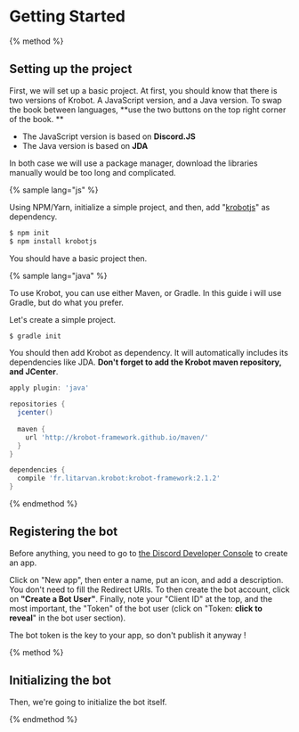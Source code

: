 # Getting Started

{% method %}  
  
## Setting up the project

First, we will set up a basic project. At first, you should know that there is two versions of Krobot. A JavaScript version, and a Java version. To swap the book between languages, **use the two buttons on the top right corner of the book.
**

 - The JavaScript version is based on **Discord.JS**
 - The Java version is based on **JDA**
 
In both case we will use a package manager, download the libraries manually would be too long and complicated.

{% sample lang="js" %}

Using NPM/Yarn, initialize a simple project, and then, add "[krobotjs](https://www.npmjs.com/package/krobotjs "Krobot NPM package")" as dependency.

```bash
$ npm init
$ npm install krobotjs
```

You should have a basic project then.

{% sample lang="java" %}

To use Krobot, you can use either Maven, or Gradle. In this guide i will use Gradle, but do what you prefer.

Let's create a simple project.

```bash
$ gradle init
```

You should then add Krobot as dependency. It will automatically includes its dependencies like JDA. **Don't forget to add the Krobot maven repository, and JCenter**.

```groovy
apply plugin: 'java'

repositories {
  jcenter()
  
  maven {
    url 'http://krobot-framework.github.io/maven/'
  }
}

dependencies {
  compile 'fr.litarvan.krobot:krobot-framework:2.1.2'
}
```

{% endmethod %}

## Registering the bot

Before anything, you need to go to [the Discord Developer Console](https://discordapp.com/developers/applications/me "Discord developer apps") to create an app.

Click on "New app", then enter a name, put an icon, and add a description. You don't need to fill the Redirect URIs. To then create the bot account, click on **"Create a Bot User"**. Finally, note your "Client ID" at the top, and the most important, the "Token" of the bot user (click on "Token: **click to reveal**" in the bot user section).

The bot token is the key to your app, so don't publish it anyway !

{% method %}

## Initializing the bot

Then, we're going to initialize the bot itself.

{% endmethod %}

